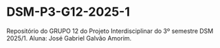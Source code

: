 # DSM-P3-G12-2025-1
Repositório do GRUPO 12 do Projeto Interdisciplinar do 3º semestre DSM 2025/1. Aluna: José Gabriel Galvão Amorim.
